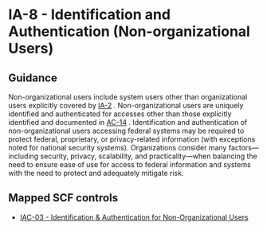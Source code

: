 # IA-8 - Identification and Authentication (Non-organizational Users)
## Guidance
Non-organizational users include system users other than organizational users explicitly covered by [IA-2](#ia-2) . Non-organizational users are uniquely identified and authenticated for accesses other than those explicitly identified and documented in [AC-14](#ac-14) . Identification and authentication of non-organizational users accessing federal systems may be required to protect federal, proprietary, or privacy-related information (with exceptions noted for national security systems). Organizations consider many factors—including security, privacy, scalability, and practicality—when balancing the need to ensure ease of use for access to federal information and systems with the need to protect and adequately mitigate risk.
## Mapped SCF controls
- [IAC-03 - Identification & Authentication for Non-Organizational Users](../scf/iac-03-identification&authenticationfornon-organizationalusers.md)